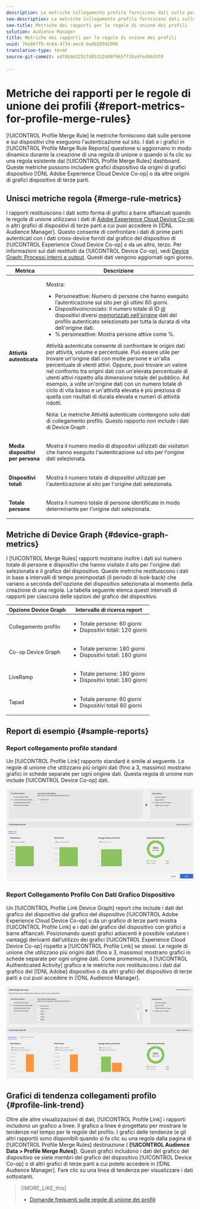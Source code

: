 ```yaml
---
description: Le metriche Collegamento profilo forniscono dati sulle persone e sui dispositivi che eseguono l'autenticazione sul sito. I dati e i grafici in Collegamento profilo si aggiornano dinamicamente durante la creazione di regole di unione o quando si fa clic su una regola esistente dal dashboard Regole di unione profilo. Queste metriche possono includere grafico del dispositivo da Adobe Experience Cloud Device Co-op o da altre origini di grafico del dispositivo di terze parti.
seo-description: Le metriche Collegamento profilo forniscono dati sulle persone e sui dispositivi che eseguono l'autenticazione sul sito. I dati e i grafici in Collegamento profilo si aggiornano dinamicamente durante la creazione di regole di unione o quando si fa clic su una regola esistente dal dashboard Regole di unione profilo. Queste metriche possono includere grafico del dispositivo da Adobe Experience Cloud Device Co-op o da altre origini di grafico del dispositivo di terze parti.
seo-title: Metriche dei rapporti per le regole di unione dei profili
solution: Audience Manager
title: Metriche dei rapporti per le regole di unione dei profili
uuid: 76a86ff0-4c64-4734-aec0-0a8828942096
translation-type: tm+mt
source-git-commit: a4f0b9d2252fd85322d00f965ff35a9fed04d3f8

---
```



# Metriche dei rapporti per le regole di unione dei profili {#report-metrics-for-profile-merge-rules}

[!UICONTROL Profile Merge Rule] le metriche forniscono dati sulle persone e sui dispositivi che eseguono l'autenticazione sul sito. I dati e i grafici in [!UICONTROL Profile Merge Rule Reports] questione si aggiornano in modo dinamico durante la creazione di una regola di unione o quando si fa clic su una regola esistente dal [!UICONTROL Profile Merge Rules] dashboard. Queste metriche possono includere grafici dispositivo da origini di grafici dispositivo [!DNL Adobe Experience Cloud Device Co-op] o da altre origini di grafici dispositivo di terze parti.

## Unisci metriche regola {#merge-rule-metrics}

I rapporti restituiscono i dati sotto forma di grafici a barre affiancati quando le regole di unione utilizzano i dati di [Adobe Experience Cloud Device Co-op](https://marketing.adobe.com/resources/help/en_US/mcdc/) o altri grafici di dispositivi di terze parti a cui puoi accedere in [!DNL Audience Manager]. Questo consente di confrontare i dati di prime parti autenticati con i dati cross-device forniti dal grafico del dispositivo di [!UICONTROL Experience Cloud Device Co-op] o da un altro, terzo. Per informazioni sui dati restituiti da [!UICONTROL Device Co-op], vedi [Device Graph: Processi interni e output](https://marketing.adobe.com/resources/help/en_US/mcdc/mcdc-processes.html). Questi dati vengono aggiornati ogni giorno.

<table id="table_A7FB2F9804F84AC8A6DD05C0E6EE7555"> 
 <thead> 
  <tr> 
   <th colname="col1" class="entry"> Metrica </th> 
   <th colname="col2" class="entry"> Descrizione </th> 
  </tr> 
 </thead>
 <tbody> 
  <tr> 
   <td colname="col1"> <p> <b><span class="wintitle"> Attività autenticata</span></b> </p> </td> 
   <td colname="col2"> <p>Mostra: </p> 
    <ul id="ul_7F7373919A4A49028EF4BF7B28D9F8E9"> 
     <li id="li_FE2F93C496D64ED8928B3E522C9585EA"> <span class="wintitle"> Persone</span>attive: Numero di persone che hanno eseguito l’autenticazione sul sito per gli ultimi 60 giorni. </li> 
     <li id="li_60CFD26EE68B442683C0ED5FED1A79C8"> <span class="wintitle"> Dispositivo</span>incrociato: Il numero totale di ID <a href="merge-rules-start.md#create-data-source"> di</a> dispositivi diversi <a href="https://docs.adobe.com/content/help/en/audience-manager/user-guide/features/data-sources/manage-datasources.html"> memorizzati nell'origine</a> dati del profilo <a href="merge-rule-definitions.md"></a> autenticato selezionato per tutta la durata di vita dell'origine dati. </li> 
     <li id="li_F2F07B6A326C4A18B79A0CF2C47D9677"> <span class="wintitle"> % persone</span>attive: Mostra <span class="wintitle"> persone</span> attive come %. </li> 
    </ul> <p> <span class="wintitle"> Attività</span> autenticata consente di confrontare le origini dati per attività, volume e percentuale. Può essere utile per trovare un'origine dati con molte persone e un'alta percentuale di utenti attivi. Oppure, puoi trovare un valore nel confronto tra origini dati con un'elevata percentuale di utenti attivi rispetto alla dimensione totale del pubblico. Ad esempio, a volte un'origine dati con un numero totale di ciclo di vita basso e un'attività elevata è più preziosa di quella con risultati di durata elevata e numeri di attività ridotti. </p> <p> <p>Nota: Le metriche <span class="wintitle"> Attività</span> autenticate contengono solo dati di collegamento <span class="wintitle"></span> profilo. Questo rapporto non include i dati di <span class="wintitle"> Device Graph</span> . </p> </p> </td> 
  </tr> 
  <tr> 
   <td colname="col1"> <p> <b><span class="wintitle"> Media dispositivi per persona</span></b> </p> </td> 
   <td colname="col2"> <p> Mostra il numero medio di dispositivi utilizzati dai visitatori che hanno eseguito l'autenticazione sul sito per l'origine dati selezionata. </p> </td> 
  </tr> 
  <tr> 
   <td colname="col1"> <p> <b><span class="wintitle"> Dispositivi totali</span></b> </p> </td> 
   <td colname="col2"> <p>Mostra il numero totale di dispositivi utilizzati per l'autenticazione al sito per l'origine dati selezionata. </p> </td> 
  </tr> 
  <tr> 
   <td colname="col1"> <p> <b><span class="wintitle"> Totale persone</span></b> </p> </td> 
   <td colname="col2"> <p>Mostra il numero totale di persone identificate in modo determinante per l'origine dati selezionata. </p> </td> 
  </tr> 
 </tbody> 
</table>

## Metriche di Device Graph {#device-graph-metrics}

I [!UICONTROL Merge Rules] rapporti mostrano inoltre i dati sul numero totale di persone e dispositivi che hanno visitato il sito per l'origine dati selezionata e il grafico del dispositivo. Queste metriche restituiscono i dati in base a intervalli di tempo preimpostati (il periodo di look-back) che variano a seconda dell'opzione del dispositivo selezionata al momento della creazione di una regola. La tabella seguente elenca questi intervalli di rapporti per ciascuna delle opzioni del grafico del dispositivo.

<table id="table_038983EBC71F4A55BBCA99212AC5DEE6"> 
 <thead> 
  <tr> 
   <th colname="col1" class="entry"> Opzione Device Graph </th> 
   <th colname="col2" class="entry"> Intervallo di ricerca report </th> 
  </tr>
 </thead>
 <tbody> 
  <tr> 
   <td colname="col1"> <p><span class="wintitle"> Collegamento profilo</span> </p> </td> 
   <td colname="col2"> <p> 
     <ul id="ul_B2FF2341573840549FFB96579F537082"> 
      <li id="li_B37323C2F2434F41B407500AC5C15447">Totale persone: 60 giorni </li> 
      <li id="li_08D911224A60418BBB3CFB4E70CE73D4">Dispositivi totali: 120 giorni </li> 
     </ul> </p> </td> 
  </tr> 
  <tr> 
   <td colname="col1"> <p><span class="wintitle"> Co-op Device Graph</span> </p> </td> 
   <td colname="col2"> <p> 
     <ul id="ul_64AD1DD89DF64703B70B973A463BA020"> 
      <li id="li_D7D3A3871F434CBFA71BE8929EB41648">Totale persone: 180 giorni </li> 
      <li id="li_125D387986B2463EB310203CE5857EDA">Dispositivi totali: 180 giorni </li> 
     </ul> </p> </td> 
  </tr> 
  <tr> 
   <td colname="col1"> <p><span class="wintitle"> LiveRamp</span> </p> </td> 
   <td colname="col2"> <p> 
     <ul id="ul_2772F3AD7E1440789B635794ECDE8DFB"> 
      <li id="li_1432363829D64615B1D349A3722D6268">Totale persone: 180 giorni </li> 
      <li id="li_D5C0E3CE92524B54BBD36C73A326292B">Dispositivi totali: 180 giorni </li> 
     </ul> </p> </td> 
  </tr> 
  <tr> 
   <td colname="col1"> <p><span class="wintitle"> Tapad</span> </p> </td> 
   <td colname="col2"> <p> 
     <ul id="ul_274529DB58E6442E95C6AD89BECB1362"> 
      <li id="li_67102211A72A4E47AACFE5E369793C17">Totale persone: 60 giorni </li> 
      <li id="li_3E8F3DA6A7B5487895A626674DA363A5">Dispositivi totali 60 giorni </li> 
     </ul> </p> </td> 
  </tr> 
 </tbody> 
</table>

## Report di esempio {#sample-reports}

### Report collegamento profilo standard

Un [!UICONTROL Profile Link] rapporto standard è simile al seguente. Le regole di unione che utilizzano più origini dati (fino a 3, massimo) mostrano grafici in schede separate per ogni origine dati. Questa regola di unione non include [!UICONTROL Device Co-op] dati.

![](assets/profile-link-metrics.png)

### Report Collegamento Profilo Con Dati Grafico Dispositivo

Un [!UICONTROL Profile Link Device Graph] report che include i dati del grafico del dispositivo dal grafico del dispositivo [!UICONTROL Adobe Experience Cloud Device Co-op] o da un grafico di terze parti mostra [!UICONTROL Profile Link] e i dati del grafico del dispositivo con grafici a barre affiancati. Posizionando questi grafici adiacenti è possibile valutare i vantaggi derivanti dall’utilizzo dei grafici [!UICONTROL Experience Cloud Device Co-op] rispetto a [!UICONTROL Profile Link] se stessi. Le regole di unione che utilizzano più origini dati (fino a 3, massimo) mostrano grafici in schede separate per ogni origine dati. Come promemoria, il [!UICONTROL Authenticated Activity] grafico e le metriche non restituiscono i dati dal grafico del [!DNL Adobe] dispositivo o da altri grafici del dispositivo di terze parti a cui puoi accedere in [!DNL Audience Manager].

![](assets/profile-link-graph.png)

## Grafici di tendenza collegamenti profilo {#profile-link-trend}

Oltre alle altre visualizzazioni di dati, [!UICONTROL Profile Link] i rapporti includono un grafico a linee. Il grafico a linee è progettato per mostrare le tendenze nel tempo per le regole del profilo. I grafici delle tendenze (e gli altri rapporti) sono disponibili quando si fa clic su una regola dalla pagina di [!UICONTROL Profile Merge Rules] destinazione ( **[!UICONTROL Audience Data > Profile Merge Rules]**). Questi grafici includono i dati del grafico del dispositivo se siete membri del grafico del dispositivo [!UICONTROL Device Co-op] o di altri grafici di terze parti a cui potete accedere in [!DNL Audience Manager]. Fare clic su una linea di tendenza per visualizzare i dati sottostanti.

>[!MORE_LIKE_this]
>
>* [Domande frequenti sulle regole di unione dei profili](../../faq/faq-profile-merge.md)

